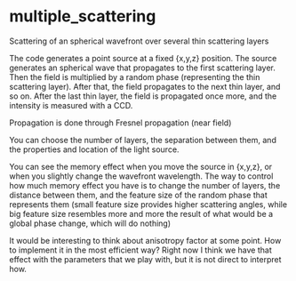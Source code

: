 # multiple_scattering
 Scattering of an spherical wavefront over several thin scattering layers


The code generates a point source at a fixed {x,y,z} position. The source generates an spherical wave that propagates to the first scattering layer. Then the field is multiplied by a random phase (representing the thin scattering layer). After that, the field propagates to the next thin layer, and so on. After the last thin layer, the field is propagated once more, and the intensity is measured with a CCD.

Propagation is done through Fresnel propagation (near field)

You can choose the number of layers, the separation between them, and the properties and location of the light source.

You can see the memory effect when you move the source in {x,y,z}, or when you slightly change the wavefront wavelength. The way to control how much memory effect you have is to change the number of layers, the distance between them, and the feature size of the random phase that represents them (small feature size provides higher scattering angles, while big feature size resembles more and more the result of what would be a global phase change, which will do nothing)

It would be interesting to think about anisotropy factor at some point. How to implement it in the most efficient way? Right now I think we have that effect with the parameters that we play with, but it is not direct to interpret how.
